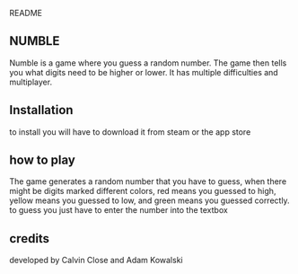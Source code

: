 README
## NUMBLE
Numble is a game where you guess a random number. The game then tells you what digits need to be higher or lower. It has multiple difficulties and multiplayer.
## Installation 
to install you will have to download it from steam or the app store
## how to play
The game generates a random number that you have to guess, when there might be digits marked different colors, red means you guessed to high, yellow means you guessed to low, and green means you guessed correctly. to guess you just have to enter the number into the textbox
## credits
developed by Calvin Close and Adam Kowalski 